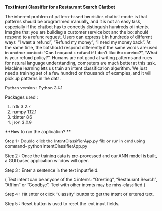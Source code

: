 **Text Intent Classifier for a Restaurant Search Chatbot**

  The inherent problem of pattern-based heuristics chatbot model is that patterns should be programmed manually, and it is not an easy task, especially if the chatbot has to correctly distinguish hundreds of intents. 
  Imagine that you are building a customer service bot and the bot should respond to a refund request. Users can express it in hundreds of different ways: “I want a refund”, “Refund my money”, “I  need my money back”. At the same time, the botshould respond differently if the same words are used in another context: “Can I request a refund if I don’t like the service?”, “What is your refund policy?”. 
  Humans are not good at writing patterns and rules for natural language understanding, computers are much better at this task. Machine learning lets us train an intent classification algorithm. We just need a training set of a few hundred or thousands of examples, and it will pick up patterns in the data.

Python version :  Python 3.6.1 

Packages used : 
  1. nltk 3.2.2 
  2. numpy 1.12.1 
  3. tkinter 8.6 
  4. json 2.0.9 

**How to run the application? **
 
Step 1 : Double click the IntentClassifierApp.py file or run in cmd using command- python IntentClassifierApp.py 
 
Step 2 : Once the training data is pre-processed and our ANN model is built, a GUI based application window will open. 
 
Step 3 : Enter a sentence in the text input field.

( Text intent can be anyone of the 4 intents: “Greeting”, “Restaurant Search”, “Affirm” or “Goodbye”. 
  Text with other intents may be miss-classified.) 
 
Step 4 : Hit enter or click “Classify” button to get the intent of entered text. 
 
Step 5 : Reset button is used to reset the text input fields. 

